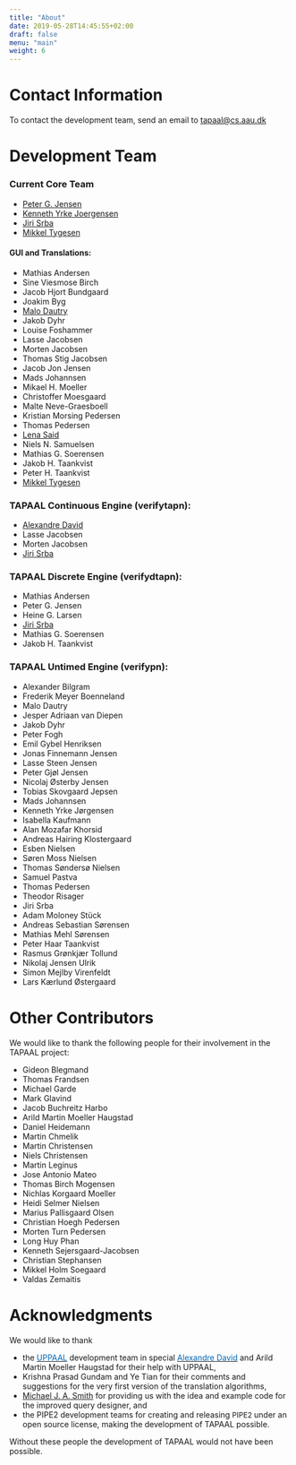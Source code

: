 ```yaml
---
title: "About"
date: 2019-05-28T14:45:55+02:00
draft: false
menu: "main"
weight: 6
---
```


# Contact Information

To contact the development team, send an email to [tapaal@cs.aau.dk](mailto:tapaal@cs.aau.dk)

# Development Team

### Current Core Team

*   [Peter G. Jensen](https://vbn.aau.dk/da/persons/128861)
*   [Kenneth Yrke Joergensen](https://yrke.dk)
*   [Jiri Srba](http://www.cs.aau.dk/~srba)
*   [Mikkel Tygesen](https://github.com/mtygesen)


#### **GUI and Translations**:

*   Mathias Andersen
*   Sine Viesmose Birch
*   Jacob Hjort Bundgaard
*   Joakim Byg
*   [Malo Dautry](https://github.com/Malleek)
*   Jakob Dyhr
*   Louise Foshammer
*   Lasse Jacobsen
*   Morten Jacobsen
*   Thomas Stig Jacobsen
*   Jacob Jon Jensen
*   Mads Johannsen
*   Mikael H. Moeller
*   Christoffer Moesgaard
*   Malte Neve-Graesboell
*   Kristian Morsing Pedersen
*   Thomas Pedersen
*   [Lena Said](https://github.com/LenaSaid)
*   Niels N. Samuelsen
*   Mathias G. Soerensen
*   Jakob H. Taankvist
*   Peter H. Taankvist
*   [Mikkel Tygesen](https://github.com/mtygesen)



### TAPAAL Continuous Engine (verifytapn):

*   [Alexandre David](http://www.cs.aau.dk/~adavid)
*   Lasse Jacobsen
*   Morten Jacobsen
*   [Jiri Srba](http://www.cs.aau.dk/~srba)

### TAPAAL Discrete Engine (verifydtapn):

*   Mathias Andersen
*   Peter G. Jensen
*   Heine G. Larsen
*   [Jiri Srba](http://www.cs.aau.dk/~srba)
*   Mathias G. Soerensen
*   Jakob H. Taankvist

### TAPAAL Untimed Engine (verifypn):

*   Alexander Bilgram 
*   Frederik Meyer Boenneland 
*   Malo Dautry
*   Jesper Adriaan van Diepen 
*   Jakob Dyhr 
*   Peter Fogh 
*   Emil Gybel Henriksen
*   Jonas Finnemann Jensen 
*   Lasse Steen Jensen 
*   Peter Gjøl Jensen 
*   Nicolaj Østerby Jensen
*   Tobias Skovgaard Jepsen 
*   Mads Johannsen 
*   Kenneth Yrke Jørgensen 
*   Isabella Kaufmann 
*   Alan Mozafar Khorsid
*   Andreas Hairing Klostergaard 
*   Esben Nielsen
*   Søren Moss Nielsen 
*   Thomas Søndersø Nielsen 
*   Samuel Pastva 
*   Thomas Pedersen 
*   Theodor Risager
*   Jiri Srba 
*   Adam Moloney Stück
*   Andreas Sebastian Sørensen
*   Mathias Mehl Sørensen
*   Peter Haar Taankvist 
*   Rasmus Grønkjær Tollund 
*   Nikolaj Jensen Ulrik 
*   Simon Mejlby Virenfeldt 
*   Lars Kærlund Østergaard 


# Other Contributors

We would like to thank the following people for their involvement in the TAPAAL project:

*   Gideon Blegmand
*   Thomas Frandsen
*   Michael Garde
*   Mark Glavind
*   Jacob Buchreitz Harbo
*   Arild Martin Moeller Haugstad
*   Daniel Heidemann
*   Martin Chmelik
*   Martin Christensen
*   Niels Christensen
*   Martin Leginus
*   Jose Antonio Mateo
*   Thomas Birch Mogensen
*   Nichlas Korgaard Moeller
*   Heidi Selmer Nielsen
*   Marius Pallisgaard Olsen
*   Christian Hoegh Pedersen
*   Morten Turn Pedersen
*   Long Huy Phan
*   Kenneth Sejersgaard-Jacobsen
*   Christian Stephansen
*   Mikkel Holm Soegaard
*   Valdas Zemaitis

# Acknowledgments

We would like to thank

*   the [<span style="color: rgb(0, 102, 179); text-decoration: none; background: inherit; ">UPPAAL</span>](http://www.uppaal.org/) development team in special [<span style="color: rgb(0, 102, 179); text-decoration: none; background: inherit; ">Alexandre David</span>](http://www.cs.aau.dk/~adavid) and Arild Martin Moeller Haugstad for their help with UPPAAL, 
*   Krishna Prasad Gundam and Ye Tian for their comments and suggestions for the very first version of the translation algorithms, 
*   <span style="color: rgb(0, 102, 179); text-decoration: none; background: inherit; ">[Michael J. A. Smith](http://www.imm.dtu.dk/~mjas/ "Opens external link in new window")</span> for providing us with the idea and example code for the improved query designer, and 
*   the PIPE2 development teams for creating and releasing <span style="font-size: 12.92px; ">PIPE2 </span>under an open source license, making the development of TAPAAL possible.

Without these people the development of TAPAAL would not have been possible.
